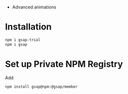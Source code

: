 - Advanced animations

# Installation

```bash 
npm i gsap-trial
npm i gsap
```


# Set up Private NPM Registry

Add 

```bash
npm install gsap@npm:@gsap/member
```